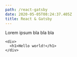 ```yaml
---
path: /react-gatsby
date: 2020-05-05T08:24:37.405Z
title: React & Gatsby
---
```

Lorem ipsum bla bla bla

```ags
<div>
  <h1>Hello world!</h1>
</div>
```